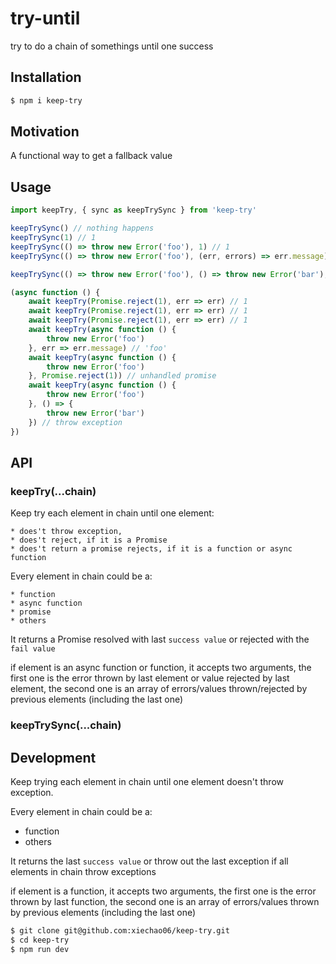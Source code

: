 # try-until
try to do a chain of somethings until one success

## Installation

```bash
$ npm i keep-try
```

## Motivation

A functional way to get a fallback value

## Usage

```javascript
import keepTry, { sync as keepTrySync } from 'keep-try'

keepTrySync() // nothing happens
keepTrySync(1) // 1
keepTrySync(() => throw new Error('foo'), 1) // 1
keepTrySync(() => throw new Error('foo'), (err, errors) => err.message) // 'foo'

keepTrySync(() => throw new Error('foo'), () => throw new Error('bar'), 1) // 1

(async function () {
    await keepTry(Promise.reject(1), err => err) // 1
    await keepTry(Promise.reject(1), err => err) // 1
    await keepTry(Promise.reject(1), err => err) // 1
    await keepTry(async function () {
        throw new Error('foo')
    }, err => err.message) // 'foo'
    await keepTry(async function () {
        throw new Error('foo')
    }, Promise.reject(1)) // unhandled promise
    await keepTry(async function () {
        throw new Error('foo')
    }, () => {
        throw new Error('bar')
    }) // throw exception
})
```

## API

### keepTry(...chain)

Keep try each element in chain until one element:

    * does't throw exception,
    * does't reject, if it is a Promise
    * does't return a promise rejects, if it is a function or async function

Every element in chain could be a:

    * function
    * async function
    * promise
    * others

It returns a Promise resolved with last `success value` or
rejected with the `fail value`

if element is an async function or function, it accepts two arguments, the first
one is the error thrown by last element or value rejected by last element, the
second one is an array of errors/values thrown/rejected by previous elements (including
the last one)

### keepTrySync(...chain)

## Development

Keep trying each element in chain until one element doesn't throw exception.

Every element in chain could be a:

  * function
  * others

It returns the last `success value` or throw out the last exception if all elements
in chain throw exceptions

if element is a function, it accepts two arguments, the first
one is the error thrown by last function, the
second one is an array of errors/values thrown by previous elements (including
the last one)

```bash
$ git clone git@github.com:xiechao06/keep-try.git
$ cd keep-try
$ npm run dev
```

